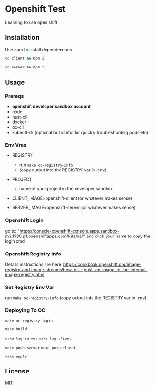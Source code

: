 # Openshift Test

Learning to use open shift 

## Installation

Use npm to install dependencoes

```bash
cd client && npm i
```

```bash
cd server && npm i
```

## Usage

### Prereqs
- **openshift developer sandbox account**
- node
- nest-cli
- docker
- oc-cli
- kubectl-cli (optional but useful for quickly troubleshooting pods etc)

### Env Vras

- REGISTRY
    -  run `make oc-registry-info`
    - (copy output into the REGISTRY var in .env)
- PROJECT
    - name of your project in the developer sandbox

- CLIENT_IMAGE=openshift-client (or whatever makes sense)

- SERVER_IMAGE=openshift-server (or whatever makes sense)

### Openshift Login
go to: "https://console-openshift-console.apps.sandbox-m3.1530.p1.openshiftapps.com/k8s/ns/<your namespace>" and click your name to copy the login cmd


### Openshift Registry Info
Details instructions are here:
https://cookbook.openshift.org/image-registry-and-image-streams/how-do-i-push-an-image-to-the-internal-image-registry.html

### Set Registry Env Var
run `make oc-registry-info`
(copy output into the REGISTRY var in .env)

### Deploying To OC

`make oc-registry-login`

`make build`

`make tag-server`
`make tag-client`

`make push-server`
`make push-client`

`make apply`

## License

[MIT](https://choosealicense.com/licenses/mit/)

